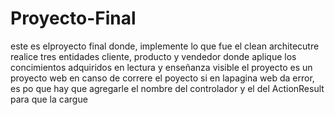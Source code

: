 # Proyecto-Final
este es elproyecto final donde, implemente lo que fue el  clean architecutre
realice tres entidades cliente, producto y vendedor
donde aplique los concimientos adquiridos en lectura y enseñanza visible 
el proyecto es un proyecto web
en canso de correre el poyecto si en lapagina web da error, es po que hay que agregarle
el nombre del controlador y el del ActionResult para que la cargue
